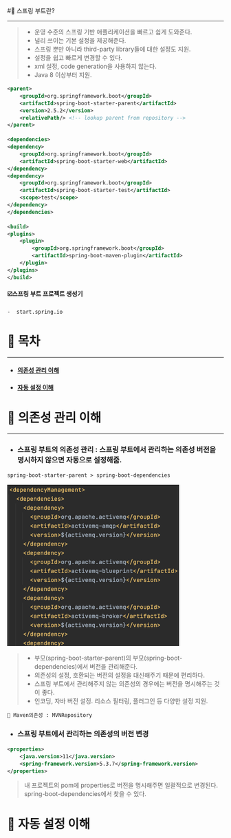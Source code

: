 #🧐 스프링 부트란?
********
> - 운영 수준의 스프링 기반 애플리케이션을 빠르고 쉽게 도와준다.
> - 널리 쓰이는 기본 설정을 제공해준다.
> - 스프링 뿐만 아니라 third-party library들에 대한 설정도 지원.
> - 설정을 쉽고 빠르게 변경할 수 있다.
> - xml 설정, code generation을 사용하지 않는다.
> - Java 8 이상부터 지원.

```xml
<parent>
    <groupId>org.springframework.boot</groupId>
    <artifactId>spring-boot-starter-parent</artifactId>
    <version>2.5.2</version>
    <relativePath/> <!-- lookup parent from repository -->
</parent>

<dependencies>
<dependency>
    <groupId>org.springframework.boot</groupId>
    <artifactId>spring-boot-starter-web</artifactId>
</dependency>
<dependency>
    <groupId>org.springframework.boot</groupId>
    <artifactId>spring-boot-starter-test</artifactId>
    <scope>test</scope>
</dependency>
</dependencies>

<build>
<plugins>
    <plugin>
        <groupId>org.springframework.boot</groupId>
        <artifactId>spring-boot-maven-plugin</artifactId>
    </plugin>
</plugins>
</build>
```


#### ☑️스프링 부트 프로젝트 생성기
    -  start.spring.io


# 📜 목차
****
- #### [의존성 관리 이해](#-의존성-관리-이해)
- #### [자동 설정 이해](#-자동-설정-이해)



# 📌 의존성 관리 이해
****

- ### 스프링 부트의 의존성 관리 : 스프링 부트에서 관리하는 의존성 버전을 명시하지 않으면 자동으로 설정해줌.

```xml
spring-boot-starter-parent > spring-boot-dependencies
```
![img.png](img3.png)
> - 부모(spring-boot-starter-parent)의 부모(spring-boot-dependencies)에서 버전을 관리해준다.
> - 의존성의 설정, 호환되는 버전의 설정을 대신해주기 때문에 편리하다.
> - 스프링 부트에서 관리해주지 않는 의존성의 경우에는 버전을 명시해주는 것이 좋다.
> - 인코딩, 자바 버전 설정. 리소스 필터링, 플러그인 등 다양한 설정 지원.

    🧐 Maven의존성 : MVNRepository


- ### 스프링 부트에서 관리하는 의존성의 버전 변경
```xml
<properties>
    <java.version>11</java.version>
    <spring-framework.version>5.3.7</spring-framework.version>
</properties>
```
> 내 프로젝트의 pom에 properties로 버전을 명시해주면 일괄적으로 변경된다. spring-boot-dependencies에서 찾을 수 있다.



# 📌 자동 설정 이해
